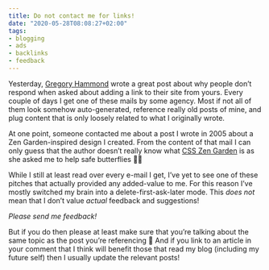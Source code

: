 ```yaml
---
title: Do not contact me for links!
date: "2020-05-28T08:08:27+02:00"
tags:
- blogging
- ads
- backlinks
- feedback
---
```


Yesterday, [Gregory Hammond](https://gregoryhammond.ca/blog/why-people-dont-respond-when-you-ask-for-a-backlink-or-a-link-to-your-site/) wrote a great post about why people don’t respond when asked about adding a link to their site from yours. Every couple of days I get one of these mails by some agency. Most if not all of them look somehow auto-generated, reference really old posts of mine, and plug content that is only loosely related to what I originally wrote.

At one point, someone contacted me about a post I wrote in 2005 about a Zen Garden-inspired design I created. From the content of that mail I can only guess that the author doesn’t really know what [CSS Zen Garden](http://www.csszengarden.com/) is as she asked me to help safe butterflies 🤷‍♂️

While I still at least read over every e-mail I get, I’ve yet to see one of these pitches that actually provided any added-value to me. For this reason I’ve mostly switched my brain into a delete-first-ask-later mode. This *does not* mean that I don’t value *actual* feedback and suggestions! 

*Please send me feedback!*

But if you do then please at least make sure that you’re talking about the same topic as the post you’re referencing 🙂 And if you link to an article in your comment that I think will benefit those that read my blog (including my future self) then I usually update the relevant posts!
